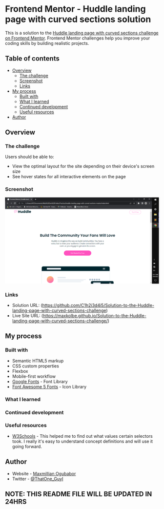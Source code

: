 # Frontend Mentor - Huddle landing page with curved sections solution

This is a solution to the [Huddle landing page with curved sections challenge on Frontend Mentor](https://www.frontendmentor.io/challenges/huddle-landing-page-with-curved-sections-5ca5ecd01e82137ec91a50f2). Frontend Mentor challenges help you improve your coding skills by building realistic projects. 

## Table of contents

- [Overview](#overview)
  - [The challenge](#the-challenge)
  - [Screenshot](#screenshot)
  - [Links](#links)
- [My process](#my-process)
  - [Built with](#built-with)
  - [What I learned](#what-i-learned)
  - [Continued development](#continued-development)
  - [Useful resources](#useful-resources)
- [Author](#author)

## Overview

### The challenge

Users should be able to:

- View the optimal layout for the site depending on their device's screen size
- See hover states for all interactive elements on the page

### Screenshot

![](./images/Screenshot.png)

### Links

- Solution URL: (https://github.com/C1h2i3d4i5/Solution-to-the-Huddle-landing-page-with-curved-sections-challenge)
- Live Site URL: (https://maxkolbe.github.io/Solution-to-the-Huddle-landing-page-with-curved-sections-challenge/)

## My process

### Built with

- Semantic HTML5 markup
- CSS custom properties
- Flexbox
- Mobile-first workflow
- [Google Fonts](https://fonts.google.com/) - Font Library
- [Font Awesome 5 Fonts](https://fontawesome.com/) - Icon Library


### What I learned


### Continued development


### Useful resources

- [W3Schools](https://www.w3schools.com//) - This helped me to find out what values certain selectors took. I really it's easy to understand concept definitions and will use it going forward.

## Author

- Website - [Maxmillian Ogubabor](https://max-kolbe.maximilianogbua.repl.co/a)
- Twitter - [@ThatOne_GuyI](https://www.twitter.com/ThatOne_GuyI)

## NOTE: THIS README FILE WILL BE UPDATED IN 24HRS
